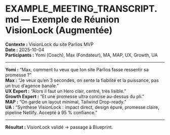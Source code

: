 # EXAMPLE_MEETING_TRANSCRIPT.md — Exemple de Réunion VisionLock (Augmentée)

**Contexte :** VisionLock du site Parlios MVP  
**Date :** 2025-10-04  
**Participants :** Yomi (Coach), Max (Fondateur), MA, MAP, UX, Growth, UA

---

**Yomi :** “Max, comment tu veux que ton site Parlios fasse ressentir sa promesse ?”  
**Max :** “Je veux qu’en 3 secondes, on sente la fiabilité et la puissance, pas un truc d’agence banale.”  
**UX Expert :** “Alors il faut un Hero clair, centré, très lisible.”  
**Growth Expert :** “Et une promesse ultra concise au-dessus du pli.”  
**MAP :** “On garde un layout minimal, Tailwind Drop-ready.”  
**UA :** “Synthèse VisionLock : impact direct, design épuré, promesse claire, pipeline Netlify. Accepté à 95 % confiance.”  

---

**Résultat :**
VisionLock validé → passage à Blueprint.  
